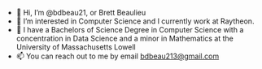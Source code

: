 - 👋 Hi, I’m @bdbeau21, or Brett Beaulieu
- 👀 I’m interested in Computer Science and I currently work at Raytheon.
- 🌱 I have a Bachelors of Science Degree in Computer Science with a concentration in Data Science and a minor in Mathematics at the University of Massachusetts Lowell
- 📫 You can reach out to me by email bdbeau213@gmail.com

<!---
bdbeau21/bdbeau21 is a ✨ special ✨ repository because its `README.md` (this file) appears on your GitHub profile.
You can click the Preview link to take a look at your changes.
--->
